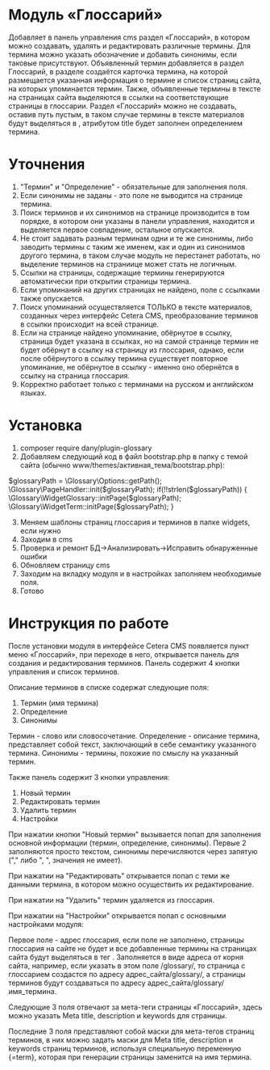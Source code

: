 
# Модуль «Глоссарий»
Добавляет в панель управления cms раздел «Глоссарий», в котором можно создавать, удалять и редактировать различные термины. Для термина можно указать обозначение и добавить синонимы, если таковые присутствуют. Объявленный термин добавляется в раздел Глоссарий, в разделе создаётся карточка термина, на которой размещается указанная информация о термине и список страниц сайта, на которых упоминается термин. Также, объявленные термины в тексте на страницах сайта выделяются в ссылки на соответствующие страницы в глоссарии. Раздел «Глоссарий» можно не создавать, оставив путь пустым, в таком случае термины в тексте материалов будут выделяться в <abbr>, атрибутом title будет заполнен определением термина.

# Уточнения
1. "Термин" и "Определение" - обязательные для заполнения поля.
2. Если синонимы не заданы - это поле не выводится на странице термина.
3. Поиск терминов и их синонимов на странице производится в том порядке, в котором они указаны в панели управления, находится и выделяется первое совпадение, остальное опускается.
4. Не стоит задавать разным терминам одни и те же синонимы, либо заводить термины с таким же именем, как и один из синонимов другого термина, в таком случае модуль не перестанет работать, но выделение терминов на страниице может стать не логичным.
5. Ссылки на страницы, содержащие термины генерируются автоматически при открытии страницы термина.
6. Если упоминаний на других страницах не найдено, поле с ссылками также опускается.
7. Поиск упоминаний осуществляется ТОЛЬКО в тексте материалов, созданных через интерфейс Cetera CMS, преобразование терминов в ссылки происходит на всей странице.
8. Если на странице найдено упоминание, обёрнутое в ссылку, страница будет указана в ссылках, но на самой странице термин не будет обёрнут в ссылку на страницу из глоссария, однако, если после обёрнутого в ссылку термина существует повторное упоминание, не обёрнутое в ссылку - именно оно обернётся в ссылку на страница глоссария.
9. Корректно работает только с терминами на русском и английском языках.

# Установка
1. composer require dany/plugin-glossary
2. Добавляем следующий код в файл bootstrap.php в папку с темой сайта (обычно www/themes/активная_тема/bootstrap.php):

$glossaryPath = \Glossary\Options::getPath();
\Glossary\PageHandler::init($glossaryPath);
if(!!strlen($glossaryPath)) {
	\Glossary\WidgetGlossary::initPage($glossaryPath);
	\Glossary\WidgetTerm::initPage($glossaryPath);
}

3. Меняем шаблоны страниц глоссария и терминов в папке widgets, если нужно
4. Заходим в cms
5. Проверка и ремонт БД->Анализировать->Исправить обнаруженные ошибки
6. Обновляем страницу cms
7. Заходим на вкладку модуля и в настройках заполняем необходимые поля. 
8. Готово


# Инструкция по работе
После установки модуля в интерфейсе Cetera CMS появляется пункт меню «Глоссарий», при переходе в него, открывается панель для создания и редактирования терминов. Панель содержит 4 кнопки управления и список терминов.

Описание терминов в списке содержат следующие поля:
1. Термин (имя термина)
2. Определение
3. Синонимы

Термин - слово или словосочетание. 
Определение - описание термина, представляет собой текст, заключающий в себе семантику указанного термина. 
Синонимы - термины, похожие по смыслу на указанный термин.

Также панель содержит 3 кнопки управления:
1. Новый термин
2. Редактировать термин
3. Удалить термин
4. Настройки

При нажатии кнопки "Новый термин" вызывается попап для заполнения основной информации (термин, определение, синонимы). Первые 2 заполняются просто текстом, синонимы перечисляются через запятую ("," либо ", ", значения не имеет).

При нажатии на "Редактировать" открывается попап с теми же данными термина, в котором можно осуществить их редактирование.

При нажатии на "Удалить" термин удаляется из глоссария.

При нажатии на "Настройки" открывается попап с основными настройками модуля:

Первое поле - адрес глоссария, если поле не заполнено, страницы глоссария на сайте не будет и все добавленные термины на страницах сайта будут выделяться в тег <abbr>. Заполняется в виде адреса от корня сайта, например, если указать в этом поле /glossary/, то страница с глоссарием создастся по адресу адрес_сайта/glossary/, а страницы терминов будут создаваться по адресу адрес_сайта/glossary/имя_термина.

Следующие 3 поля отвечают за мета-теги страницы «Глоссарий», здесь можно указать Meta title, description и keywords для страницы.

Последние 3 поля представляют собой маски для мета-тегов страниц терминов, в них можно задать маски для Meta title, description и keywords страниц терминов, используя специальную переменную {=term}, которая при генерации страницы заменится на имя термина.